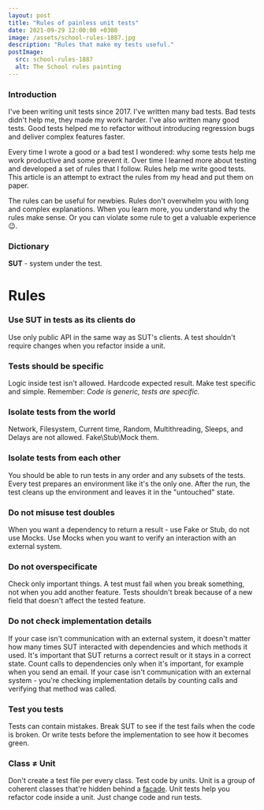 ```yaml
---
layout: post
title: "Rules of painless unit tests"
date: 2021-09-29 12:00:00 +0300
image: /assets/school-rules-1887.jpg
description: "Rules that make my tests useful."
postImage:
  src: school-rules-1887
  alt: The School rules painting
---
```


### Introduction

I've been writing unit tests since 2017.
I've written many bad tests.
Bad tests didn't help me, they made my work harder.
I've also written many good tests.
Good tests helped me to refactor without introducing regression bugs and deliver complex features faster.

Every time I wrote a good or a bad test I wondered:
why some tests help me work productive and some prevent it. 
Over time I learned more about testing and developed a set of rules that I follow.
Rules help me write good tests.
This article is an attempt to extract the rules from my head and put them on paper.

The rules can be useful for newbies.
Rules don't overwhelm you with long and complex explanations.
When you learn more, you understand why the rules make sense.
Or you can violate some rule to get a valuable experience 😉.

### Dictionary

**SUT** - system under the test.

# Rules

### Use SUT in tests as its clients do
Use only public API in the same way as SUT's clients.
A test shouldn't require changes when you refactor inside a unit.

### Tests should be specific
Logic inside test isn't allowed.
Hardcode expected result.
Make test specific and simple.
Remember: *Code is generic, tests are specific.*

### Isolate tests from the world
Network, Filesystem, Current time, Random, Multithreading, Sleeps, and Delays are not allowed.
Fake\Stub\Mock them.

### Isolate tests from each other
You should be able to run tests in any order and any subsets of the tests.
Every test prepares an environment like it's the only one.
After the run, the test cleans up the environment and leaves it in the "untouched" state.

### Do not misuse test doubles
When you want a dependency to return a result - use Fake or Stub, do not use Mocks.
Use Mocks when you want to verify an interaction with an external system.

### Do not overspecificate
Check only important things.
A test must fail when you break something, not when you add another feature.
Tests shouldn't break because of a new field that doesn't affect the tested feature.

### Do not check implementation details
If your case isn't communication with an external system,
it doesn't matter how many times SUT interacted with dependencies and which methods it used.
It's important that SUT returns a correct result or it stays in a correct state.
Count calls to dependencies only when it's important, for example when you send an email.
If your case isn't communication with an external system - you're checking implementation details by counting calls and verifying that method was called.

### Test you tests
Tests can contain mistakes.
Break SUT to see if the test fails when the code is broken.
Or write tests before the implementation to see how it becomes green.

### Class ≠ Unit
Don't create a test file per every class.
Test code by units.
Unit is a group of coherent classes that're hidden behind a [facade](https://en.wikipedia.org/wiki/Facade_pattern).
Unit tests help you refactor code inside a unit.
Just change code and run tests.